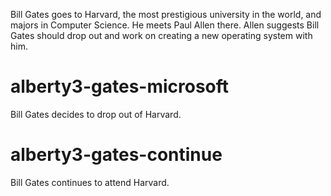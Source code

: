 Bill Gates goes to Harvard, the most prestigious university in the world, and majors in Computer Science. He meets Paul Allen there. Allen suggests Bill Gates should drop out and work on creating a new operating system with him.

# alberty3-gates-microsoft
Bill Gates decides to drop out of Harvard.


# alberty3-gates-continue
Bill Gates continues to attend Harvard.